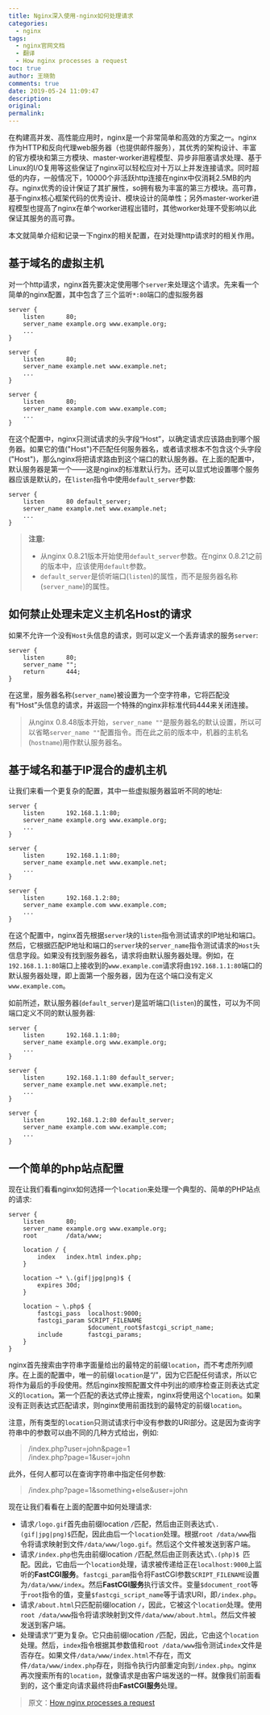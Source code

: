```yaml
---
title: Nginx深入使用-nginx如何处理请求
categories:
  - nginx
tags:
  - nginx官网文档
  - 翻译
  - How nginx processes a request
toc: true
author: 王晓勃
comments: true
date: 2019-05-24 11:09:47
description:
original:
permalink:
---
```


在构建高并发、高性能应用时，nginx是一个非常简单和高效的方案之一。nginx作为HTTP和反向代理web服务器（也提供邮件服务），其优秀的架构设计、丰富的官方模块和第三方模块、master-worker进程模型、异步非阻塞请求处理、基于Linux的I/O复用等这些保证了nginx可以轻松应对十万以上并发连接请求。同时超低的内存，一般情况下，10000个非活跃http连接在nginx中仅消耗2.5MB的内存。nginx优秀的设计保证了其扩展性，so拥有极为丰富的第三方模块。高可靠，基于nginx核心框架代码的优秀设计、模块设计的简单性；另外master-worker进程模型也提高了nginx在单个worker进程出错时，其他worker处理不受影响以此保证其服务的高可靠。

本文就简单介绍和记录一下nginx的相关配置，在对处理http请求时的相关作用。
<!-- more -->


## 基于域名的虚拟主机
对一个http请求，nginx首先要决定使用哪个`server`来处理这个请求。先来看一个简单的nginx配置，其中包含了三个监听`*:80`端口的虚拟服务器
```nginx
server {
    listen      80;
    server_name example.org www.example.org;
    ...
}

server {
    listen      80;
    server_name example.net www.example.net;
    ...
}

server {
    listen      80;
    server_name example.com www.example.com;
    ...
}
```
在这个配置中，nginx只测试请求的头字段“Host”，以确定请求应该路由到哪个服务器。如果它的值("Host")不匹配任何服务器名，或者请求根本不包含这个头字段("Host")，那么nginx将把请求路由到这个端口的默认服务器。在上面的配置中，默认服务器是第一个——这是nginx的标准默认行为。还可以显式地设置哪个服务器应该是默认的，在`listen`指令中使用`default_server`参数:
```nginx
server {
    listen      80 default_server;
    server_name example.net www.example.net;
    ...
}
```
> **注意:** 
> * 从nginx 0.8.21版本开始使用`default_server`参数。在nginx 0.8.21之前的版本中，应该使用`default`参数。
> * `default_server`是侦听端口(`listen`)的属性，而不是服务器名称(`server_name`)的属性。

## 如何禁止处理未定义主机名Host的请求
如果不允许一个没有`Host`头信息的请求，则可以定义一个丢弃请求的服务`server`:
```nginx
server {
    listen      80;
    server_name "";
    return      444;
}
```
在这里，服务器名称(`server_name`)被设置为一个空字符串，它将匹配没有“Host”头信息的请求，并返回一个特殊的nginx非标准代码444来关闭连接。
> 从nginx 0.8.48版本开始，`server_name ""`是服务器名的默认设置，所以可以省略`server_name ""`配置指令。而在此之前的版本中，机器的主机名(`hostname`)用作默认服务器名。

## 基于域名和基于IP混合的虚机主机
让我们来看一个更复杂的配置，其中一些虚拟服务器监听不同的地址:
```nginx
server {
    listen      192.168.1.1:80;
    server_name example.org www.example.org;
    ...
}

server {
    listen      192.168.1.1:80;
    server_name example.net www.example.net;
    ...
}

server {
    listen      192.168.1.2:80;
    server_name example.com www.example.com;
    ...
}
```
在这个配置中，nginx首先根据`server`块的`listen`指令测试请求的IP地址和端口。然后，它根据匹配IP地址和端口的`server`块的`server_name`指令测试请求的`Host`头信息字段。如果没有找到服务器名，请求将由默认服务器处理。例如，在`192.168.1.1:80`端口上接收到的`www.example.com`请求将由`192.168.1.1:80`端口的默认服务器处理，即上面第一个服务器，因为在这个端口没有定义`www.example.com`。

如前所述，默认服务器(`default_server`)是监听端口(`listen`)的属性，可以为不同端口定义不同的默认服务器:
```nginx
server {
    listen      192.168.1.1:80;
    server_name example.org www.example.org;
    ...
}

server {
    listen      192.168.1.1:80 default_server;
    server_name example.net www.example.net;
    ...
}

server {
    listen      192.168.1.2:80 default_server;
    server_name example.com www.example.com;
    ...
}
```

## 一个简单的php站点配置
现在让我们看看nginx如何选择一个`location`来处理一个典型的、简单的PHP站点的请求:
```nginx
server {
    listen      80;
    server_name example.org www.example.org;
    root        /data/www;

    location / {
        index   index.html index.php;
    }

    location ~* \.(gif|jpg|png)$ {
        expires 30d;
    }

    location ~ \.php$ {
        fastcgi_pass  localhost:9000;
        fastcgi_param SCRIPT_FILENAME
                      $document_root$fastcgi_script_name;
        include       fastcgi_params;
    }
}
```
nginx首先搜索由字符串字面量给出的最特定的前缀`location`，而不考虑所列顺序。在上面的配置中，唯一的前缀`location`是“/”，因为它匹配任何请求，所以它将作为最后的手段使用。然后nginx按照配置文件中列出的顺序检查正则表达式定义的`location`。第一个匹配的表达式停止搜索，nginx将使用这个`location`。如果没有正则表达式匹配请求，则nginx使用前面找到的最特定的前缀`location`。

注意，所有类型的`location`只测试请求行中没有参数的URI部分。这是因为查询字符串中的参数可以由不同的几种方式给出，例如:
> /index.php?user=john&page=1     
> /index.php?page=1&user=john      

此外，任何人都可以在查询字符串中指定任何参数:
> /index.php?page=1&something+else&user=john

现在让我们看看在上面的配置中如何处理请求:
* 请求`/logo.gif`首先由前缀location `/`匹配，然后由正则表达式`\.(gif|jpg|png)$`匹配，因此由后一个`location`处理。根据`root /data/www`指令将请求映射到文件`/data/www/logo.gif`。然后这个文件被发送到客户端。
* 请求`/index.php`也先由前缀location  `/`匹配,然后由正则表达式`\.(php)$ `匹配。因此，它由后一个`location`处理，请求被传递给正在`localhost:9000`上监听的**FastCGI服务**。`fastcgi_param`指令将FastCGI参数`SCRIPT_FILENAME`设置为`/data/www/index`。然后**FastCGI服务**执行该文件。变量`$document_root`等于`root`指令的值，变量`$fastcgi_script_name`等于请求URI，即`/index.php`。
* 请求`/about.html`只匹配前缀location `/`，因此，它被这个`location`处理。使用`root /data/www`指令将请求映射到文件`/data/www/about.html`。然后文件被发送到客户端。
* 处理请求“/”更为复杂。它只由前缀location `/`匹配，因此，它由这个`location`处理。然后，`index`指令根据其参数值和`root /data/www`指令测试`index`文件是否存在。如果文件`/data/www/index.html`不存在，而文件`/data/www/index.php`存在，则指令执行内部重定向到`/index.php`。nginx再次搜索所有的`location`，就像请求是由客户端发送的一样。就像我们前面看到的，这个重定向请求最终将由**FastCGI服务**处理。


> 原文：[How nginx processes a request](http://nginx.org/en/docs/http/request_processing.html)
